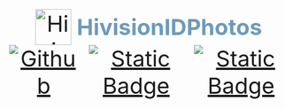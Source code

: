 <div style="display: flex; flex-direction: column; justify-content: center; align-items: center; text-align: center; font-size: 40px;">
  <div style="display: flex; align-items: center;">
    <img src="https://tc.maijieduo.xyz/i/2024/09/17/12cuwzn.jpeg" alt="HivisionIDPhotos" style="width: 65px; height: 65px; margin-right: 10px;" onerror="this.style.display='none';" loading="lazy">
    <b style="color: #6e9abb;">HivisionIDPhotos</b>
  </div>
  <div style="display: flex; justify-content: center; align-items: center; text-align: center;">
      <a href="https://github.com/zhujuanlisahuan"><img alt="Github" src="https://img.shields.io/static/v1?label=GitHub&message=GitHub&color=black"></a> &ensp;
      <a href="https://blog.maijieduo.xyz" target="_blank"><img alt="Static Badge" src="https://img.shields.io/badge/Blog-博客-4cb55e"></a> &ensp;
      <a href="https://github.com/Zeyi-Lin/HivisionIDPhotos/blob/master/docs/api_EN.md" target="_blank"><img alt="Static Badge" src="https://img.shields.io/badge/API_Docs-API文档-315bce"></a>
  </div>
</div>
